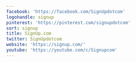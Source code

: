 ```yaml
---
facebook: 'https://facebook.com/SignUpdotcom'
logohandle: signup
pinterest: 'https://pinterest.com/signupdotcom'
sort: signup
title: SignUp.com
twitter: SignUpdotcom
website: 'https://signup.com/'
youtube: 'https://youtube.com/c/Signupcom'
---
```

